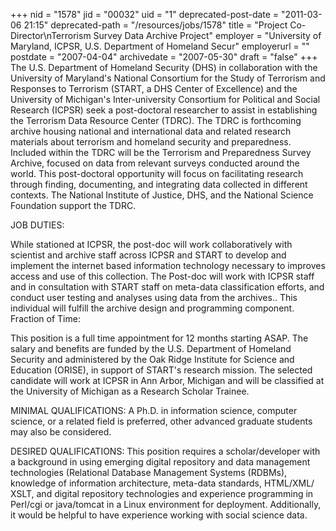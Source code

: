 +++
nid = "1578"
jid = "00032"
uid = "1"
deprecated-post-date = "2011-03-06 21:15"
deprecated-path = "/resources/jobs/1578"
title = "Project Co-Director\nTerrorism Survey Data Archive Project"
employer = "University of Maryland, ICPSR, U.S. Department of Homeland Secur"
employerurl = ""
postdate = "2007-04-04"
archivedate = "2007-05-30"
draft = "false"
+++
The U.S. Department of Homeland Security (DHS) in collaboration with the
University of Maryland's National Consortium for the Study of Terrorism
and Responses to Terrorism (START, a DHS Center of Excellence) and the
University of Michigan's Inter-university Consortium for Political and
Social Research (ICPSR) seek a post-doctoral researcher to assist in
establishing the Terrorism Data Resource Center (TDRC). The TDRC is
forthcoming archive housing national and international data and related
research materials about terrorism and homeland security and
preparedness. Included within the TDRC will be the Terrorism and
Preparedness Survey Archive, focused on data from relevant surveys
conducted around the world. This post-doctoral opportunity will focus on
facilitating research through finding, documenting, and integrating data
collected in different contexts. The National Institute of Justice, DHS,
and the National Science Foundation support the TDRC.

JOB DUTIES:

While stationed at ICPSR, the post-doc will work collaboratively with
scientist and archive staff across ICPSR and START to develop and
implement the internet based information technology necessary to
improves access and use of this collection. The Post-doc will work with
ICPSR staff and in consultation with START staff on meta-data
classification efforts, and conduct user testing and analyses using data
from the archives.. This individual will fulfill the archive design and
programming component. Fraction of Time:

This position is a full time appointment for 12 months starting ASAP.
The salary and benefits are funded by the U.S. Department of Homeland
Security and administered by the Oak Ridge Institute for Science and
Education (ORISE), in support of START's research mission. The selected
candidate will work at ICPSR in Ann Arbor, Michigan and will be
classified at the University of Michigan as a Research Scholar Trainee.
  
MINIMAL QUALIFICATIONS:
A Ph.D. in information science, computer science, or a related field is
preferred, other advanced graduate students may also be considered.

DESIRED QUALIFICATIONS:
This position requires a scholar/developer with a background in using
emerging digital repository and data management technologies (Relational
Database Management Systems (RDBMs), knowledge of information
architecture, meta-data standards, HTML/XML/ XSLT, and digital
repository technologies and experience programming in Perl/cgi or
java/tomcat in a Linux environment for deployment. Additionally, it
would be helpful to have experience working with social science data.
